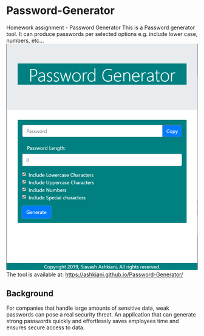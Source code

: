 # Password-Generator
Homework assignment - Password Generator
This is a Password generator tool. It can produce passwords per selected options e.g. include lower case, numbers, etc...
![password generator screenshot](.\assets\images\Password-Generator-Demo.png)
The tool is available at: https://ashkiani.github.io/Password-Generator/

## Background

For companies that handle large amounts of sensitive data, weak passwords can pose a real security threat. An application that can generate strong passwords quickly and effortlessly saves employees time and ensures secure access to data.
